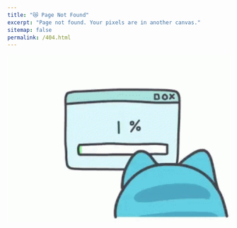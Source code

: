 ```yaml
---
title: "😿 Page Not Found"
excerpt: "Page not found. Your pixels are in another canvas."
sitemap: false
permalink: /404.html
---
```


<img alt="404" src="/images/error.gif" width="2000" align="center"/>


<script type="text/javascript">
  var GOOG_FIXURL_LANG = 'en';
  var GOOG_FIXURL_SITE = '{{ site.url }}'
</script>
<script type="text/javascript"
  src="//linkhelp.clients.google.com/tbproxy/lh/wm/fixurl.js">
</script>
